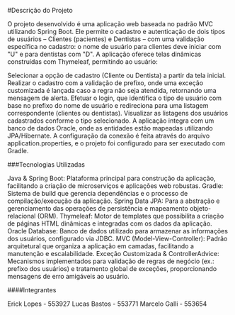 #Descrição do Projeto

O projeto desenvolvido é uma aplicação web baseada no padrão MVC utilizando Spring Boot. Ele permite o cadastro e autenticação de dois tipos de usuários – Clientes (pacientes) e Dentistas – com uma validação específica no cadastro: o nome de usuário para clientes deve iniciar com "U" e para dentistas com "D". A aplicação oferece telas dinâmicas construídas com Thymeleaf, permitindo ao usuário:

Selecionar a opção de cadastro (Cliente ou Dentista) a partir da tela inicial.
Realizar o cadastro com a validação de prefixo, onde uma exceção customizada é lançada caso a regra não seja atendida, retornando uma mensagem de alerta.
Efetuar o login, que identifica o tipo de usuário com base no prefixo do nome de usuário e redireciona para uma listagem correspondente (clientes ou dentistas).
Visualizar as listagens dos usuários cadastrados conforme o tipo selecionado.
A aplicação integra com um banco de dados Oracle, onde as entidades estão mapeadas utilizando JPA/Hibernate. A configuração da conexão é feita através do arquivo application.properties, e o projeto foi configurado para ser executado com Gradle.

###Tecnologias Utilizadas

Java & Spring Boot: Plataforma principal para construção da aplicação, facilitando a criação de microserviços e aplicações web robustas.
Gradle: Sistema de build que gerencia dependências e o processo de compilação/execução da aplicação.
Spring Data JPA: Para a abstração e gerenciamento das operações de persistência e mapeamento objeto-relacional (ORM).
Thymeleaf: Motor de templates que possibilita a criação de páginas HTML dinâmicas e integradas com os dados da aplicação.
Oracle Database: Banco de dados utilizado para armazenar as informações dos usuários, configurado via JDBC.
MVC (Model-View-Controller): Padrão arquitetural que organiza a aplicação em camadas, facilitando a manutenção e escalabilidade.
Exceção Customizada & ControllerAdvice: Mecanismos implementados para validação de regras de negócio (ex.: prefixo dos usuários) e tratamento global de exceções, proporcionando mensagens de erro amigáveis ao usuário.

####Integrantes

Erick Lopes - 553927
Lucas Bastos - 553771
Marcelo Galli - 553654

